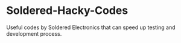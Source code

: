 # Soldered-Hacky-Codes
Useful codes by Soldered Electronics that can speed up testing and development process.
